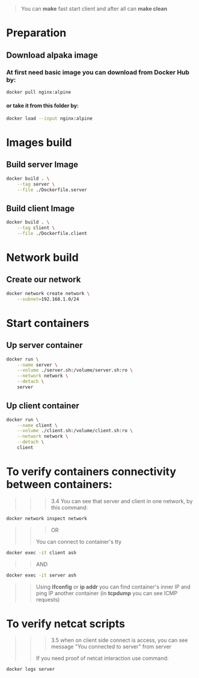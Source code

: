 >
> You can **make** fast start client and after all can **make clean**
>

# Preparation
## Download alpaka image
### At first need basic image you can download from **Docker Hub** by:
``` sh
docker pull nginx:alpine
```
#### **or take it from this folder by:**
``` sh
docker load --input nginx:alpine
```


# Images build
## Build **server** Image
``` sh
docker build . \
    --tag server \
    --file ./Dockerfile.server
```
## Build **client** Image
``` sh
docker build . \
    --tag client \
    --file ./Dockerfile.client
```


# Network build
## Create our network
``` sh
docker network create network \
    --subnet=192.168.1.0/24
```


# Start containers
## Up **server** container
``` sh
docker run \
    --name server \
    --volume ./server.sh:/volume/server.sh:ro \
    --network network \
    --detach \
    server
```
## Up **client** container
``` sh
docker run \
    --name client \
    --volume ./client.sh:/volume/client.sh:ro \
    --network network \
    --detach \
    client
```

# To verify containers connectivity between containers:
>> 
>>> 3.4
>> You can see that server and client in one network, by this command:
``` bash
docker network inspect network
```
>>
>>> OR
>>
>> You can connect to container's tty
``` bash
docker exec -it client ash
```
>> AND
``` bash
docker exec -it server ash
```
>> Using __ifconfig__ or __ip addr__ you can find container's inner IP
>> and ping IP another container (in __tcpdump__ you can see ICMP requests)
>>

# To verify netcat scripts
>>> 3.5
>> when on client side connect is access, you can see message "You connected to server" from server
>>
>> If you need proof of netcat interaction use command:
``` bash
docker logs server
```
